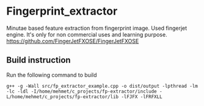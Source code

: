 # Fingerprint_extractor
Minutae based feature extraction from fingerprint image. Used fingerjet engine. It's only for non commercial uses and learning purpose. https://github.com/FingerJetFXOSE/FingerJetFXOSE

## Build instruction
Run the following command to build

```
g++ -g -Wall src/fp_extractor_example.cpp -o dist/output -lpthread -lm -lc -ldl -I/home/mehmet/c_projects/fp-extractor/include -L/home/mehmet/c_projects/fp-extractor/lib -lFJFX -lFRFXLL
```
